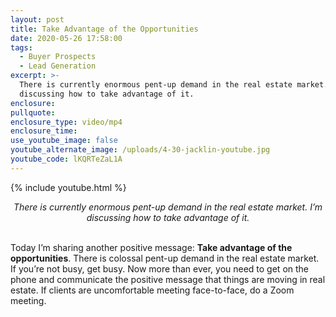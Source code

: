 ```yaml
---
layout: post
title: Take Advantage of the Opportunities
date: 2020-05-26 17:58:00
tags:
  - Buyer Prospects
  - Lead Generation
excerpt: >-
  There is currently enormous pent-up demand in the real estate market. I’m
  discussing how to take advantage of it.
enclosure:
pullquote:
enclosure_type: video/mp4
enclosure_time:
use_youtube_image: false
youtube_alternate_image: /uploads/4-30-jacklin-youtube.jpg
youtube_code: lKQRTeZaL1A
---
```


{% include youtube.html %}

<center><em>There is currently enormous pent-up demand in the real estate market. I’m discussing how to take advantage of it.</em></center>

<br>Today I’m sharing another positive message: **Take advantage of the opportunities**. There is colossal pent-up demand in the real estate market. If you’re not busy, get busy. Now more than ever, you need to get on the phone and communicate the positive message that things are moving in real estate. If clients are uncomfortable meeting face-to-face, do a Zoom meeting.